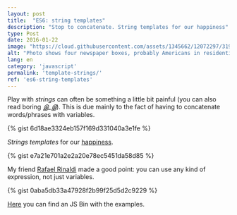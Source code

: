 ```yaml
---
layout: post
title:  "ES6: string templates"
description: "Stop to concatenate. String templates for our happiness"
type: Post
date: 2016-01-22
image: "https://cloud.githubusercontent.com/assets/1345662/12072297/319f5c76-b0bf-11e5-94c3-838746ffca56.jpg"
alt: "Photo shows four newspaper boxes, probably Americans in residential neighborhood"
lang: en
category: 'javascript'
permalink: 'template-strings/'
ref: 'es6-string-templates'
---
```


Play with *strings* can often be something a little bit painful (you can also read boring *இ_இ*). This is due mainly to the fact of having to concatenate words/phrases with variables.

{% gist 6d18ae3324eb157f169d331040a3e1fe %}

*Strings templates* for our [happiness](https://youtu.be/K02Cxo3fAC8?t=1m30s).

{% gist e7a21e701a2e2a20e78ec5451da58d85 %}

My friend [Rafael Rinaldi](https://twitter.com/rafaelrinaldi) made a good point: you can use any kind of expression, not just variables.

{% gist 0aba5db33a47928f2b99f25d5d2c9229 %}

[Here](http://jsbin.com/qovino/edit?js,console) you can find an JS Bin with the examples.